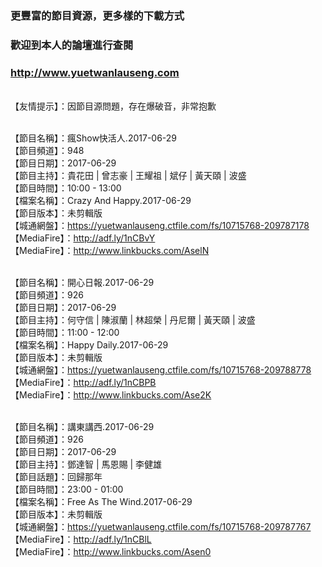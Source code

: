 ### 更豐富的節目資源，更多樣的下載方式
### 歡迎到本人的論壇進行查閱
### http://www.yuetwanlauseng.com

<br>【友情提示】：因節目源問題，存在爆破音，非常抱歉

<br>【節目名稱】：瘋Show快活人.2017-06-29
<br>【節目頻道】：948
<br>【節目日期】：2017-06-29
<br>【節目主持】：貴花田 | 曾志豪 | 王耀祖 | 斌仔 | 黃天頤 | 波盛
<br>【節目時間】：10:00 - 13:00
<br>【檔案名稱】：Crazy And Happy.2017-06-29
<br>【節目版本】：未剪輯版
<br>【城通網盤】：https://yuetwanlauseng.ctfile.com/fs/10715768-209787178
<br>【MediaFire】：http://adf.ly/1nCBvY
<br>【MediaFire】：http://www.linkbucks.com/AselN

<br>【節目名稱】：開心日報.2017-06-29
<br>【節目頻道】：926
<br>【節目日期】：2017-06-29
<br>【節目主持】：何守信 | 陳淑蘭 | 林超榮 | 丹尼爾 | 黃天頤 | 波盛
<br>【節目時間】：11:00 - 12:00
<br>【檔案名稱】：Happy Daily.2017-06-29
<br>【節目版本】：未剪輯版
<br>【城通網盤】：https://yuetwanlauseng.ctfile.com/fs/10715768-209788778
<br>【MediaFire】：http://adf.ly/1nCBPB
<br>【MediaFire】：http://www.linkbucks.com/Ase2K

<br>【節目名稱】：講東講西.2017-06-29
<br>【節目頻道】：926
<br>【節目日期】：2017-06-29
<br>【節目主持】：鄧達智 | 馬恩賜 | 李健雄
<br>【節目話題】：回歸那年
<br>【節目時間】：23:00 - 01:00
<br>【檔案名稱】：Free As The Wind.2017-06-29
<br>【節目版本】：未剪輯版
<br>【城通網盤】：https://yuetwanlauseng.ctfile.com/fs/10715768-209787767
<br>【MediaFire】：http://adf.ly/1nCBlL
<br>【MediaFire】：http://www.linkbucks.com/Asen0

